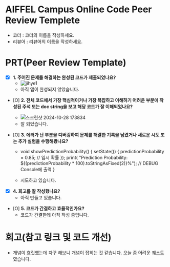 # AIFFEL Campus Online Code Peer Review Templete
- 코더 : 코더의 이름을 작성하세요.
- 리뷰어 : 리뷰어의 이름을 작성하세요.


# PRT(Peer Review Template)
- [X]  **1. 주어진 문제를 해결하는 완성된 코드가 제출되었나요?**
    - ![jihye1](https://github.com/user-attachments/assets/4b3862ab-f18a-4ca8-9ce8-929bbb16d200)
    - 아직 앱이 완성되지 않았습니다.

    
- [O]  **2. 전체 코드에서 가장 핵심적이거나 가장 복잡하고 이해하기 어려운 부분에 작성된 
주석 또는 doc string을 보고 해당 코드가 잘 이해되었나요?**
    - ![스크린샷 2024-10-28 173834](https://github.com/user-attachments/assets/16e185f7-6d7c-4371-8962-0b23395cb513)
    - 잘 되었습니다.

        
- [O]  **3. 에러가 난 부분을 디버깅하여 문제를 해결한 기록을 남겼거나
새로운 시도 또는 추가 실험을 수행해봤나요?**
    -   void showPredictionProbability() {
    setState(() {
      predictionProbability = 0.85; // 임시 확률
    });
    print(
        "Prediction Probability: ${(predictionProbability * 100).toStringAsFixed(2)}%"); // DEBUG Console에 출력
  }

    - 시도하고 있습니다.

        
- [X]  **4. 회고를 잘 작성했나요?**
    - 아직 만들고 있습니다.
        
- [O]  **5. 코드가 간결하고 효율적인가요?**
    - 코드가 간결한데 아직 작성 중입니다.

# 회고(참고 링크 및 코드 개선)
   - 개념이 흐릿했는데 자꾸 해보니 개념이 잡히는 것 같습니다. 오늘 좀 어려운 퀘스트였습니다.
